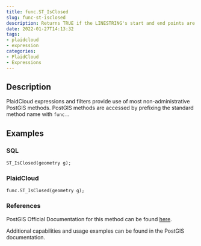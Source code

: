 ```yaml
---
title: func.ST_IsClosed
slug: func-st-isclosed
description: Returns TRUE if the LINESTRING's start and end points are coincident
date: 2022-01-27T14:13:32
tags:
- plaidcloud
- expression
categories:
- PlaidCloud
- Expressions
---
```



## Description


PlaidCloud expressions and filters provide use of most non-administrative PostGIS methods. PostGIS methods are accessed by prefixing the standard method name with `func.`.



## Examples


### SQL



```
ST_IsClosed(geometry g);
```


### PlaidCloud



```
func.ST_IsClosed(geometry g);
```


### References


PostGIS Official Documentation for this method can be found [here](https://postgis.net/docs/manual-3.1/ST_IsClosed.html).



Additional capabilities and usage examples can be found in the PostGIS documentation.

